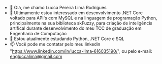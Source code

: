 - 👋 Olá, me chamo Lucca Pereira Lima Rodrigues
- 👀 Ultimamente estou interessado em desenvolvimento .NET Core voltado para API's com MySQL e na linguagem de programação Python, principalmente
na sua biblioteca skFuzzy, para criação de inteligência artifical durante desenvolvimento do meu TCC de graduação em Engenharia de Computação
- 🌱 Estou atualmente estudando Python, .NET Core e SQL
- 📫 Você pode me contatar pelo meu linkedin "https://www.linkedin.com/in/lucca-lima-616035190/", ou pelo e-mail: engluccalima@gmail.com

<!---
luccaplima/luccaplima is a ✨ special ✨ repository because its `README.md` (this file) appears on your GitHub profile.
You can click the Preview link to take a look at your changes.
--->
